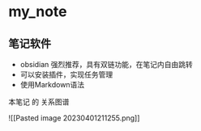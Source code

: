 # my_note

## 笔记软件

- obsidian  强烈推荐，具有双链功能，在笔记内自由跳转
- 可以安装插件，实现任务管理
- 使用Markdown语法

本笔记 的 关系图谱 

![[Pasted image 20230401211255.png]]
